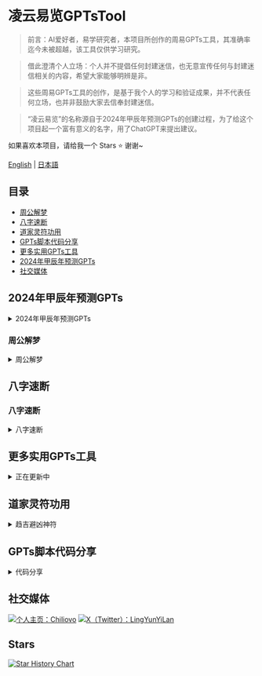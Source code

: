 # 凌云易览GPTsTool

> 前言：AI爱好者，易学研究者，本项目所创作的周易GPTs工具，其准确率迄今未被超越，该工具仅供学习研究。

> 借此澄清个人立场：个人并不提倡任何封建迷信，也无意宣传任何与封建迷信相关的内容，希望大家能够明辨是非。

> 这些周易GPTs工具的创作，是基于我个人的学习和验证成果，并不代表任何立场，也并非鼓励大家去信奉封建迷信。

> “凌云易览”的名称源自于2024年甲辰年预测GPTs的创建过程，为了给这个项目起一个富有意义的名字，用了ChatGPT来提出建议。


如果喜欢本项目，请给我一个 Stars ⭐ 谢谢~

[English](#english-version) | [日本語](#日本語バージョン)

## 目录
- [周公解梦](#周公解梦)
- [八字速断](#八字速断)
- [道家灵符功用](#道家灵符功用)
- [GPTs脚本代码分享](#gpts脚本代码分享)
- [更多实用GPTs工具](#更多实用gpts工具)
- [2024年甲辰年预测GPTs](#2024年甲辰年预测gpts)
- [社交媒体](#社交媒体)

## 2024年甲辰年预测GPTs
<details>
<summary>2024年甲辰年预测GPTs</summary>

#### [2024年甲辰年预测GPTs](https://chatgpt.com/g/g-mp3gLcbXr-xiao-liu-ren-ling-yun-yi-lan)

##### 更新日志

- 2024-02-20

  创建 2024甲辰年预测GPTs工具

- 2024-02-22

  新增 2024甲辰年月份预测

- 2024-02-27

  新增 2024甲辰年预测月份气候变化

- 2024-02-28

  新增 2024甲辰年预测月份五行喜用

- 2024-02-29
  
  新增 2024甲辰年预测月份干支关系
  
- 2024-10-1
  
  关闭 2024甲辰年预测GPTs工具

</details>

### 周公解梦
<details>
<summary>周公解梦</summary>

 > 中国有句俗语：“官问刑，富问灾，平民百姓问发财。”

 > 不管你是富人还是穷人，不管你是高官还是黎民百姓，都不可避免七灾八难。

 > 梦是人的心理在睡眠中的一种活动，它既不是鬼神给人的暗示，也不是灵魂出窍去做的与人本身无关的事情。因此说，只有对梦进行科学的解析，才能揭示梦与现实生活之间的联系。

#### [周公解梦GPTs](https://chatgpt.com/g/g-AYIr58KIj-zhou-gong-jie-meng-ling-yun-yi-lan)

<div align="center">
  <a href="https://b23.tv/I0PlUQp">
    <img src="https://github.com/Chiliovo/Lingyun-Yilan/blob/main/Zhou%20Gong's%20Dream%20Interpretation/Cover.jpg?raw=true" alt="全网AI推算最准的周公解梦GPTs" style="width:80%; border-radius:10px; transition: transform .2s;" onmouseover="this.style.transform='scale(1.05)'" onmouseout="this.style.transform='scale(1)'">
  </a>
  <p><em>立即体验视频解读</em></p>
</div>


##### 更新日志

- 2024-08-15

  创建 周公解梦GPTs工具

- 2024-08-16

  新增 人物类解梦

  新增 男女爱情解梦

  新增 婚姻生活解梦

  新增 社交活动解梦

  新增 商务活动解梦

  新增 日常行为解梦

  新增 生活细节解梦

  新增 颜色味道解梦

  新增 心里活动解梦

  新增 宗教神话解梦

  新增 法律活动解梦

  新增 军事活动解梦

  新增 花草树木解梦

  新增 恐怖事件解梦

  新增 天空气象解梦

  新增 矿业山水解梦
  
  新增 自然火光解梦

  新增 空中飞禽解梦

  新增 空中飞虫解梦

  新增 水中生物解梦

  新增 陆地动物解梦

  新增 交通道路解梦

  新增 陆地动物解梦
  
- 2024-08-17

  新增 房屋住处解梦

  新增 建筑装饰解梦

  新增 家具用品解梦
  
- 2024-08-18

  修复 已知问题
  
- 2024-10-2

  修复 已知问题

</details>

## 八字速断
### 八字速断
<details>
<summary>八字速断</summary>

 > 在这个世界中，并不存在绝对意义上的好人和坏人之分，而仅有能够加持自身能量之人与消耗自身能量之人。

 > 人的行为模式可由四柱八字模型来表征，即特定的时间、空间、人物以及行为共同作用决定了最终的结果。

 > 在个体出生的那一时刻，天地磁场的能量注入其体内，进而在一定程度上决定了其人生轨迹，此即所谓的命中注定。

#### [八字速断GPTs](https://chatgpt.com/g/g-80MQmH27m-ba-zi-su-duan-ling-yun-yi-lan)

<div align="center">
  <a href="https://github.com/Chiliovo/Lingyun-Yilan/blob/main/AI%20fortune-telling/freecompress-AI%20fortune-telling.mp4?raw=true">
    <img src="https://github.com/Chiliovo/Lingyun-Yilan/blob/main/AI%20fortune-telling/AI%20fortune-telling.jpg?raw=true" alt="八字速断演示视频" style="width:80%; border-radius:10px;">
  </a>
  <p><em>立即体验视频解读</em></p>
</div>

##### 更新日志

- 2024-10-1

  创建 八字速断GPTs工具
  
- 2024-10-3

  修复 排盘问题

- 2024-10-5

  更新 版本1.6

</details>

## 更多实用GPTs工具

<details>

<summary>正在更新中</summary>

**[陆续会创建更多实用易学GPTs工具](https://github.com/Chiliovo)**

</details>

## 道家灵符功用

<details>

<summary>趋吉避凶神符</summary>

**[正在传输](https://github.com/Chiliovo)**

<summary>神符和预测</summary>

**[正在传输](https://github.com/Chiliovo)**

</details>

## GPTs脚本代码分享

<details>

<summary>代码分享</summary>

```jsx
正在更新中
```
</details>

## 社交媒体
[![个人主页：Chiliovo](https://img.shields.io/badge/GitHub-Chiliovo-green?style=social&logo=github)](https://github.com/Chiliovo)
[![X（Twitter）：LingYunYiLan](https://img.shields.io/twitter/follow/LingyunYilan?style=social)](https://twitter.com/LingyunYilan)

## Stars
[![Star History Chart](https://api.star-history.com/svg?repos=LingYunYiLan/GPTsTool&type=Timeline)](https://star-history.com/#LingYunYiLan/GPTsTool&Timeline)
